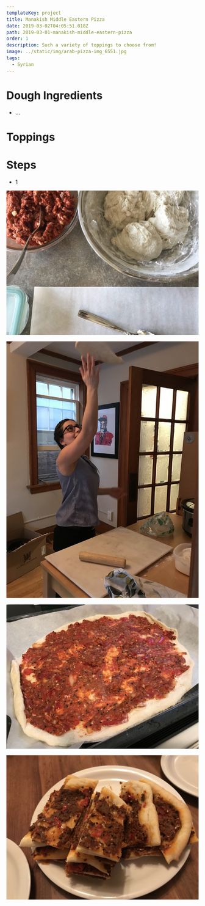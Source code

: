 ```yaml
---
templateKey: project
title: Manakish Middle Eastern Pizza
date: 2019-03-02T04:05:51.018Z
path: 2019-03-01-manakish-middle-eastern-pizza
order: 1
description: Such a variety of toppings to choose from!
image: ../static/img/arab-pizza-img_6551.jpg
tags:
  - Syrian
---
```

# Dough Ingredients

* ...

# Toppings

# Steps

* 1

![](/img/arab-pizza-img_7100.jpg)

![](/img/arab-pizza-img_6545.jpg)

![](/img/arab-pizza-img_6542.jpg)

![](/img/arab-pizza-img_6549.jpg)
